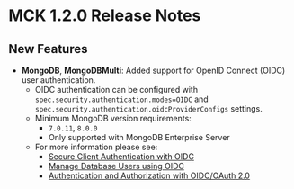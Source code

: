 # MCK 1.2.0 Release Notes

## New Features

* **MongoDB**, **MongoDBMulti**: Added support for OpenID Connect (OIDC) user authentication.
    * OIDC authentication can be configured with `spec.security.authentication.modes=OIDC` and `spec.security.authentication.oidcProviderConfigs` settings.
    * Minimum MongoDB version requirements:
        * `7.0.11`, `8.0.0`
        * Only supported with MongoDB Enterprise Server
    * For more information please see:
        * [Secure Client Authentication with OIDC](https://www.mongodb.com/docs/kubernetes/upcoming/tutorial/secure-client-connections/)
        * [Manage Database Users using OIDC](https://www.mongodb.com/docs/kubernetes/upcoming/manage-users/)
        * [Authentication and Authorization with OIDC/OAuth 2.0](https://www.mongodb.com/docs/manual/core/oidc/security-oidc/)

